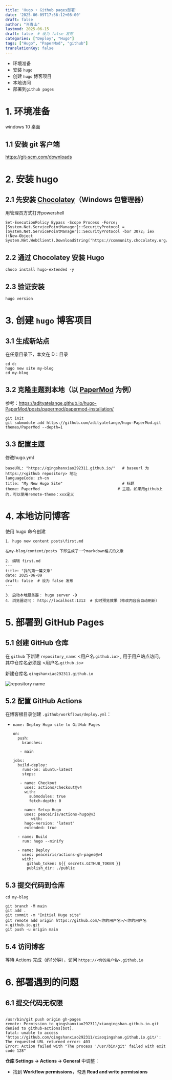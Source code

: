```yaml
---
title: 'Hugo + Github pages部署'
date: '2025-06-09T17:56:12+08:00'
draft: false
author: "肖青山"
lastmod: 2025-06-15
draft: false  # 设为 false 发布
categories: ["Deploy", "Hugo"]
tags: ["Hugo", "PaperMod", "github"]
translationKey: false
---
```




- 环境准备
- 安装 `hugo`
- 创建 `hugo` 博客项目
- 本地访问
- 部署到`github pages` 



# 1. 环境准备

windows 10 桌面

## 1.1 安装 git 客户端

https://git-scm.com/downloads



# 2. 安装 hugo

## 2.1 先安装 [Chocolatey](https://chocolatey.org/install)（Windows 包管理器）

用管理员方式打开powershell

```
Set-ExecutionPolicy Bypass -Scope Process -Force; [System.Net.ServicePointManager]::SecurityProtocol = [System.Net.ServicePointManager]::SecurityProtocol -bor 3072; iex ((New-Object System.Net.WebClient).DownloadString('https://community.chocolatey.org/install.ps1'))
```

## 2.2 通过 Chocolatey 安装 Hugo

```
choco install hugo-extended -y
```

## 2.3 验证安装

```
hugo version
```



# 3. 创建 `hugo` 博客项目

## 3.1 生成新站点

在任意目录下，本文在 D：目录

```
cd d:
hugo new site my-blog
cd my-blog
```

## 3.2 克隆主题到本地（以 [PaperMod](https://github.com/adityatelange/hugo-PaperMod) 为例）

参考：https://adityatelange.github.io/hugo-PaperMod/posts/papermod/papermod-installation/

```
git init
git submodule add https://github.com/adityatelange/hugo-PaperMod.git themes/PaperMod --depth=1
```

## 3.3 配置主题

修改hugo.yml

```
baseURL: "https://qingshanxiao292311.github.io/"   # baseurl 为 https://<github repository> 地址
languageCode: zh-cn
title: "My New Hugo Site"                          # 标题
theme: PaperMod                                  # 主题，如果用github上的，可以使用remote-theme：xxx定义
```



# 4. 本地访问博客

使用 hugo 命令创建

```
1. hugo new content posts\first.md

在my-blog/content/posts 下即生成了一个markdown格式的文章

2. 编辑 first.md
---
title: "我的第一篇文章"
date: 2025-06-09
draft: false  # 设为 false 发布
---

3. 启动本地服务器： hugo server -D 
4. 浏览器访问： http://localhost:1313  # 实时预览效果（修改内容会自动刷新）
```

 

# 5. 部署到 GitHub Pages

## 5.1 创建 GitHub 仓库

在 `github` 下新建 `repository_name`:  <用户名.`github.io`> , 用于用户站点访问。其中仓库名必须是 <用户名.`github.io`>

新建仓库名 `qingshanxiao292311.github.io`

![repository name](repo.jpg)

## 5.2 配置 GitHub Actions

在博客根目录创建 `.github/workflows/deploy.yml`：

  - ```
    name: Deploy Hugo site to GitHub Pages
    
    on:
      push:
        branches:
    
       - main
    
    jobs:
      build-deploy:
        runs-on: ubuntu-latest
        steps:
    
       - name: Checkout
         uses: actions/checkout@v4
         with:
           submodules: true
           fetch-depth: 0
    
       - name: Setup Hugo
         uses: peaceiris/actions-hugo@v3
            with:
         hugo-version: 'latest'
         extended: true
    
      - name: Build
        run: hugo --minify
    
      - name: Deploy
        uses: peaceiris/actions-gh-pages@v4
        with:
          github_token: ${{ secrets.GITHUB_TOKEN }}
          publish_dir: ./public
    ```
    
    

## 5.3 提交代码到仓库

```
cd my-blog

git branch -M main
git add .
git commit -m "Initial Huge site"
git remote add origin https://github.com/<你的用户名>/<你的用户名>.github.io.git
git push -u origin main
```

##  5.4 访问博客

等待 Actions 完成（约1分钟），访问 `https://<你的用户名>.github.io`



# 6. 部署遇到的问题

## 6.1 提交代码无权限

```

/usr/bin/git push origin gh-pages 
remote: Permission to qingshanxiao292311/xiaoqingshan.github.io.git denied to github-actions[bot].  
fatal: unable to access 
'https://github.com/qingshanxiao292311/xiaoqingshan.github.io.git/': The requested URL returned error: 403 
Error: Action failed with "The process '/usr/bin/git' failed with exit code 128"
```

**仓库 Settings → Actions → General** 中调整：

- 找到 **Workflow permissions**，勾选 **Read and write permissions**

